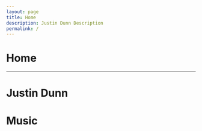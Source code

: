 ```yaml
---
layout: page
title: Home
description: Justin Dunn Description
permalink: /
---
```

<div class="col-md-12">
<h1>Home</h1>
<hr>
</div>
<div id="index">
   <div class="square bg img1">
      <div class="content">
           <div class="table">
               <div class="table-cell">
                  <h1>Justin Dunn</h1>
               </div>
           </div>
       </div>
   </div>
   <div class="square bg img2">
      <div class="content">
           <div class="table">
               <div class="table-cell">
               </div>
           </div>
       </div>
   </div>
   <div class="square bg img3">
      <div class="content">
           <div class="table">
               <div class="table-cell">
               <h1>Music</h1>
               </div>
           </div>
       </div>
   </div>
   <div class="square bg img4">
      <div class="content">
           <div class="table">
               <div class="table-cell">
               </div>
           </div>
       </div>
   </div>
</div>
